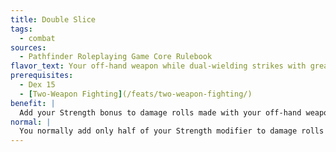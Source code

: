 ```yaml
---
title: Double Slice
tags:
  - combat
sources:
  - Pathfinder Roleplaying Game Core Rulebook
flavor_text: Your off-hand weapon while dual-wielding strikes with greater power.
prerequisites:
  - Dex 15
  - [Two-Weapon Fighting](/feats/two-weapon-fighting/)
benefit: |
  Add your Strength bonus to damage rolls made with your off-hand weapon.
normal: |
  You normally add only half of your Strength modifier to damage rolls made with a weapon wielded in your off-hand.
---
```


